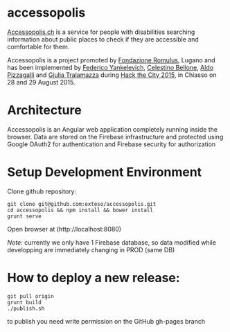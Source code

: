 # accessopolis
[Accessopolis.ch](http://www.accessopolis.ch) is a service for people with disabilities searching information about public places to check if they are accessible and comfortable for them.

Accessopolis is a project promoted by [Fondazione Romulus](http://www.romulus.ch), Lugano and has been implemented by [Federico Yankelevich](https://github.com/yankedev), [Celestino Bellone](https://github.com/cbellone), [Aldo Pizzagalli](https://github.com/aldopizzagalli) and [Giulia Tralamazza]() 
 during [Hack the City 2015](http://www.hackthecity.ch), in Chiasso on 28 and 29 August 2015.
  
  
# Architecture
Accessopolis is an Angular web application completely running inside the browser.
Data are stored on the Firebase infrastructure and protected using Google OAuth2 for authentication and Firebase security for authorization

# Setup Development Environment

Clone github repository:

```
git clone git@github.com:exteso/accessopolis.git
cd accessopolis && npm install && bower install
grunt serve
```

Open browser at (http://localhost:8080)

*Note:* currently we only have 1 Firebase database, so data modified while developping are immediately changing in PROD (same DB)
 

# How to deploy a new release:
```
git pull origin
grunt build
./publish.sh
```

to publish you need write permission on the GitHub gh-pages branch

